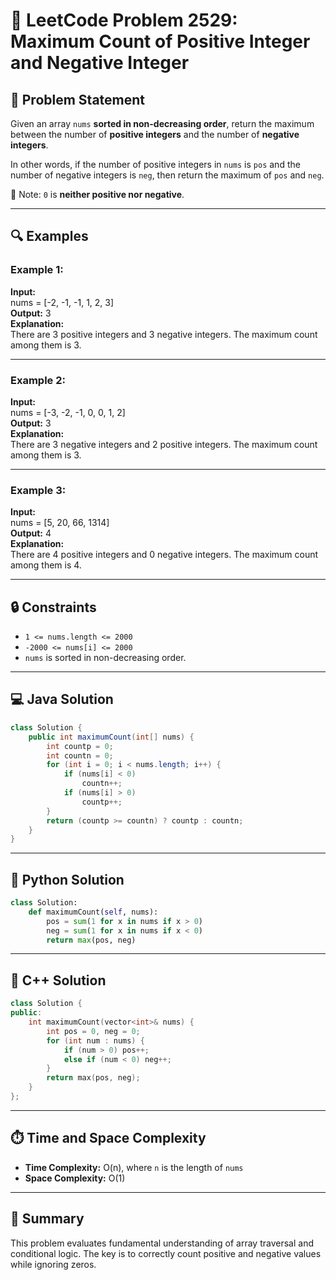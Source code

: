 
# 🚀 LeetCode Problem 2529: Maximum Count of Positive Integer and Negative Integer

## 📘 Problem Statement

Given an array `nums` **sorted in non-decreasing order**, return the maximum between the number of **positive integers** and the number of **negative integers**.

In other words, if the number of positive integers in `nums` is `pos` and the number of negative integers is `neg`, then return the maximum of `pos` and `neg`.

📌 Note: `0` is **neither positive nor negative**.

---

## 🔍 Examples

### Example 1:

**Input:**  
nums = [-2, -1, -1, 1, 2, 3]  
**Output:** 3  
**Explanation:**  
There are 3 positive integers and 3 negative integers. The maximum count among them is 3.

---

### Example 2:

**Input:**  
nums = [-3, -2, -1, 0, 0, 1, 2]  
**Output:** 3  
**Explanation:**  
There are 3 negative integers and 2 positive integers. The maximum count among them is 3.

---

### Example 3:

**Input:**  
nums = [5, 20, 66, 1314]  
**Output:** 4  
**Explanation:**  
There are 4 positive integers and 0 negative integers. The maximum count among them is 4.

---

## 🔒 Constraints

- `1 <= nums.length <= 2000`
- `-2000 <= nums[i] <= 2000`
- `nums` is sorted in non-decreasing order.

---

## 💻 Java Solution

```java
class Solution {
    public int maximumCount(int[] nums) {
        int countp = 0;
        int countn = 0;
        for (int i = 0; i < nums.length; i++) {
            if (nums[i] < 0)
                countn++;
            if (nums[i] > 0)
                countp++;
        }
        return (countp >= countn) ? countp : countn;
    }
}
```

---

## 🐍 Python Solution

```python
class Solution:
    def maximumCount(self, nums):
        pos = sum(1 for x in nums if x > 0)
        neg = sum(1 for x in nums if x < 0)
        return max(pos, neg)
```

---

## 💠 C++ Solution

```cpp
class Solution {
public:
    int maximumCount(vector<int>& nums) {
        int pos = 0, neg = 0;
        for (int num : nums) {
            if (num > 0) pos++;
            else if (num < 0) neg++;
        }
        return max(pos, neg);
    }
};
```

---

## ⏱️ Time and Space Complexity

- **Time Complexity:** O(n), where `n` is the length of `nums`
- **Space Complexity:** O(1)

---

## 🌟 Summary

This problem evaluates fundamental understanding of array traversal and conditional logic. The key is to correctly count positive and negative values while ignoring zeros.
